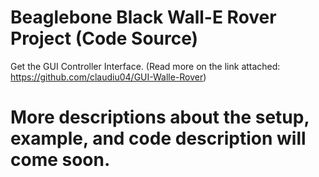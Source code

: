 # Beaglebone Black Wall-E Rover Project (Code Source)
Get the GUI Controller Interface. (Read more on the link attached: https://github.com/claudiu04/GUI-Walle-Rover)

# More descriptions about the setup, example, and code description will come soon.
